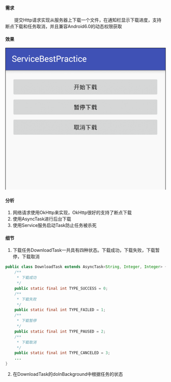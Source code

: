#### 需求
　　提交Http请求实现从服务器上下载一个文件，在通知栏显示下载进度，支持断点下载和任务取消，并且兼容Android6.0的动态权限获取
  
#### 效果
![enter description here][1]
  
#### 分析

 1. 网络请求使用OkHttp来实现，OkHttp很好的支持了断点下载
 2. 使用AsyncTask进行后台下载
 3. 使用Service服务启动Task防止任务被杀死

#### 细节

 1. 下载任务DownloadTask一共具有四种状态。下载成功，下载失败，下载暂停，下载取消
 
``` java
public class DownloadTask extends AsyncTask<String, Integer, Integer> {
    /**
     * 下载成功
     */
    public static final int TYPE_SUCCESS = 0;
    /**
     * 下载失败
     */
    public static final int TYPE_FAILED = 1;
    /**
     * 下载暂停
     */
    public static final int TYPE_PAUSED = 2;
    /**
     * 下载取消
     */
    public static final int TYPE_CANCELED = 3;
	...
}
```

 2. 在DownloadTask的doInBackground中根据任务的状态










  [1]: ./images/download.gif "download"